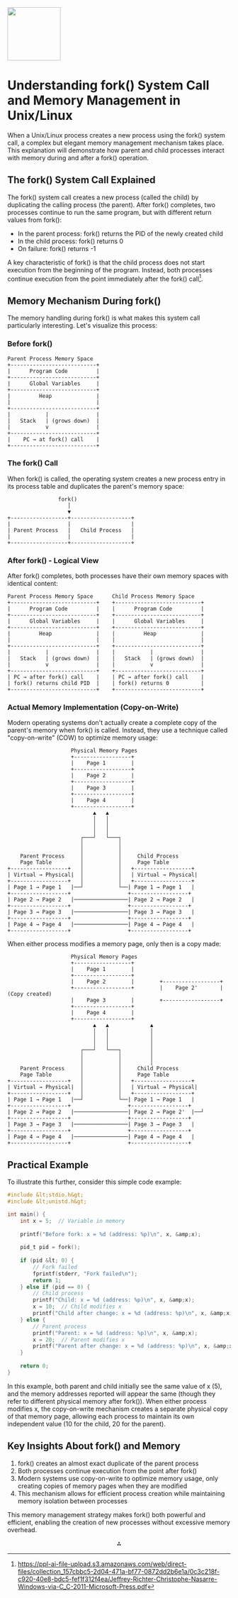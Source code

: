 <img src="https://r2cdn.perplexity.ai/pplx-full-logo-primary-dark%402x.png" class="logo" width="120"/>

# Understanding fork() System Call and Memory Management in Unix/Linux

When a Unix/Linux process creates a new process using the fork() system call, a complex but elegant memory management mechanism takes place. This explanation will demonstrate how parent and child processes interact with memory during and after a fork() operation.

## The fork() System Call Explained

The fork() system call creates a new process (called the child) by duplicating the calling process (the parent). After fork() completes, two processes continue to run the same program, but with different return values from fork():

- In the parent process: fork() returns the PID of the newly created child
- In the child process: fork() returns 0
- On failure: fork() returns -1

A key characteristic of fork() is that the child process does not start execution from the beginning of the program. Instead, both processes continue execution from the point immediately after the fork() call[^1].

## Memory Mechanism During fork()

The memory handling during fork() is what makes this system call particularly interesting. Let's visualize this process:

### Before fork()

```
Parent Process Memory Space
+---------------------------+
|      Program Code         |
+---------------------------+
|      Global Variables     |
+---------------------------+
|         Heap              |
|                           |
+---------------------------+
|           |               |
|   Stack   | (grows down)  |
|           v               |
+---------------------------+
|    PC → at fork() call    |
+---------------------------+
```


### The fork() Call

When fork() is called, the operating system creates a new process entry in its process table and duplicates the parent's memory space:

```
                fork()
                   │
                   ▼
+------------------+-------------------+
|                  |                   |
| Parent Process   |   Child Process   |
|                  |                   |
+------------------+-------------------+
```


### After fork() - Logical View

After fork() completes, both processes have their own memory spaces with identical content:

```
Parent Process Memory Space      Child Process Memory Space
+---------------------------+    +---------------------------+
|      Program Code         |    |      Program Code         |
+---------------------------+    +---------------------------+
|      Global Variables     |    |      Global Variables     |
+---------------------------+    +---------------------------+
|         Heap              |    |         Heap              |
|                           |    |                           |
+---------------------------+    +---------------------------+
|           |               |    |           |               |
|   Stack   | (grows down)  |    |   Stack   | (grows down)  |
|           v               |    |           v               |
+---------------------------+    +---------------------------+
| PC → after fork() call    |    | PC → after fork() call    |
| fork() returns child PID  |    | fork() returns 0          |
+---------------------------+    +---------------------------+
```


### Actual Memory Implementation (Copy-on-Write)

Modern operating systems don't actually create a complete copy of the parent's memory when fork() is called. Instead, they use a technique called "copy-on-write" (COW) to optimize memory usage:

```
                    Physical Memory Pages
                    +------------------+
                    |    Page 1        |
                    +------------------+
                    |    Page 2        |
                    +------------------+
                    |    Page 3        |
                    +------------------+
                    |    Page 4        |
                    +------------------+
                           ▲   ▲
                           │   │
                           │   │
                           │   │
                       ┌───┘   └───┐
                       │           │
                       │           │
    Parent Process     │           │     Child Process
    Page Table         │           │     Page Table
+------------------+   │           │   +------------------+
| Virtual → Physical|  │           │   | Virtual → Physical|
+------------------+   │           │   +------------------+
| Page 1 → Page 1   |──┘           └──| Page 1 → Page 1   |
+------------------+                  +------------------+
| Page 2 → Page 2   |─────────────────| Page 2 → Page 2   |
+------------------+                  +------------------+
| Page 3 → Page 3   |─────────────────| Page 3 → Page 3   |
+------------------+                  +------------------+
| Page 4 → Page 4   |─────────────────| Page 4 → Page 4   |
+------------------+                  +------------------+
```

When either process modifies a memory page, only then is a copy made:

```
                    Physical Memory Pages
                    +------------------+
                    |    Page 1        |
                    +------------------+
                    |    Page 2        |        +------------------+
                    +------------------+        |    Page 2'       | (Copy created)
                    |    Page 3        |        +------------------+
                    +------------------+
                    |    Page 4        |
                    +------------------+
                           ▲   ▲             ▲
                           │   │             │
                           │   │             │
                           │   │             │
                       ┌───┘   └───┐         │
                       │           │         │
                       │           │         │
    Parent Process     │           │     Child Process
    Page Table         │           │     Page Table
+------------------+   │           │   +------------------+
| Virtual → Physical|  │           │   | Virtual → Physical|
+------------------+   │           │   +------------------+
| Page 1 → Page 1   |──┘           └──| Page 1 → Page 1   |
+------------------+                  +------------------+
| Page 2 → Page 2   |─────────────────| Page 2 → Page 2'  |──┘
+------------------+                  +------------------+
| Page 3 → Page 3   |─────────────────| Page 3 → Page 3   |
+------------------+                  +------------------+
| Page 4 → Page 4   |─────────────────| Page 4 → Page 4   |
+------------------+                  +------------------+
```


## Practical Example

To illustrate this further, consider this simple code example:

```c
#include &lt;stdio.h&gt;
#include &lt;unistd.h&gt;

int main() {
    int x = 5;  // Variable in memory
    
    printf("Before fork: x = %d (address: %p)\n", x, &amp;x);
    
    pid_t pid = fork();
    
    if (pid &lt; 0) {
        // Fork failed
        fprintf(stderr, "Fork failed\n");
        return 1;
    } else if (pid == 0) {
        // Child process
        printf("Child: x = %d (address: %p)\n", x, &amp;x);
        x = 10;  // Child modifies x
        printf("Child after change: x = %d (address: %p)\n", x, &amp;x);
    } else {
        // Parent process
        printf("Parent: x = %d (address: %p)\n", x, &amp;x);
        x = 20;  // Parent modifies x
        printf("Parent after change: x = %d (address: %p)\n", x, &amp;x);
    }
    
    return 0;
}
```

In this example, both parent and child initially see the same value of x (5), and the memory addresses reported will appear the same (though they refer to different physical memory after fork()). When either process modifies x, the copy-on-write mechanism creates a separate physical copy of that memory page, allowing each process to maintain its own independent value (10 for the child, 20 for the parent).

## Key Insights About fork() and Memory

1. fork() creates an almost exact duplicate of the parent process
2. Both processes continue execution from the point after fork()
3. Modern systems use copy-on-write to optimize memory usage, only creating copies of memory pages when they are modified
4. This mechanism allows for efficient process creation while maintaining memory isolation between processes

This memory management strategy makes fork() both powerful and efficient, enabling the creation of new processes without excessive memory overhead.

<div style="text-align: center">⁂</div>

[^1]: https://ppl-ai-file-upload.s3.amazonaws.com/web/direct-files/collection_157cbbc5-2d04-471a-bf77-0872dd2b6e1a/0c3c218f-c920-40e8-bdc5-fef1f312f4ea/Jeffrey-Richter-Christophe-Nasarre-Windows-via-C_C-2011-Microsoft-Press.pdf

[^2]: https://ppl-ai-file-upload.s3.amazonaws.com/web/direct-files/collection_157cbbc5-2d04-471a-bf77-0872dd2b6e1a/d4e81d99-1a79-49d6-99d0-38f18da44e5b/Herbert-Bos_Modern-OS-system.pdf

[^3]: https://ppl-ai-file-upload.s3.amazonaws.com/web/direct-files/collection_157cbbc5-2d04-471a-bf77-0872dd2b6e1a/f7e30152-3084-441c-ad82-f435c4ce193d/Noam-Nisan-Shimon-Schocken-The-Elements-of-Computing-Systems-_-Building-a-Modern-Computer-from-First-Principles-2021-MIT-Press-Ltd.pdf

[^4]: https://ppl-ai-file-upload.s3.amazonaws.com/web/direct-files/collection_157cbbc5-2d04-471a-bf77-0872dd2b6e1a/805742a8-a55b-49dc-bb94-939f2fc1304f/book-riscv-rev1.pdf

[^5]: https://ppl-ai-file-upload.s3.amazonaws.com/web/direct-files/collection_157cbbc5-2d04-471a-bf77-0872dd2b6e1a/5b262f1f-d189-416f-adc6-13f998771a74/handy-Kerrisk-Michael-The-Linux-programming-interface-a-Linux-und-UNIX-system-programming-handbook-2018-No-Starch-Press.pdf

[^6]: https://stackoverflow.com/questions/27486873/fork-system-call-and-memory-space-of-the-process

[^7]: https://unix.stackexchange.com/questions/31407/how-does-forking-affect-a-processs-memory-layout

[^8]: https://www.semanticscholar.org/paper/e53e6515d829017b7c9ea2e01b18289486259cb5

[^9]: https://www.semanticscholar.org/paper/eea38e48bfcf10bdf16e623fc337ed1acffb9595

[^10]: https://asciidiagrams.github.io

[^11]: https://github.com/dylanaraps/neofetch/issues/1303

[^12]: https://arthursonzogni.com/Diagon/

[^13]: https://redis.io/docs/latest/operate/oss_and_stack/management/optimization/latency-monitor/

[^14]: https://gofo-coding.tistory.com/entry/Process-Creation-and-Termination

[^15]: https://gist.github.com/chrishorton/8510732aa9a80a03c829b09f12e20d9c

[^16]: https://askubuntu.com/questions/1424845/what-is-that-linux-command-that-gives-you-a-tight-little-system-summary-that-inc

[^17]: https://github.com/Wren6991/asciiwave

[^18]: https://stackoverflow.com/questions/17024043

[^19]: https://velog.io/@bbamjoong/03-04.-프로세스의-이해-생성-Chapter-3.-Processes-Part-1-Part-2

[^20]: https://openprocessing.org/sketch/1044806/

[^21]: https://unix.stackexchange.com/questions/58145/how-does-copy-on-write-in-fork-handle-multiple-fork

[^22]: https://download.disguise.one/kr/

[^23]: https://www.semanticscholar.org/paper/9c126eb5f376a1033cc688abc73ff905b9a530b7

[^24]: https://www.semanticscholar.org/paper/b9d25c16577646bb502a17b65131e788ef58330b

[^25]: https://arxiv.org/abs/2408.15089

[^26]: https://www.semanticscholar.org/paper/c72b5467f78855b6ece8b4e4638bb5debbd649ab

[^27]: https://arxiv.org/abs/2311.17473

[^28]: https://www.semanticscholar.org/paper/f4bfaf48cf0d7bf9ccf032804aa6bca2edb59c7c

[^29]: https://www.semanticscholar.org/paper/73b9f1a6e7e94e0a7c96d815455f2ba4bc79df0d

[^30]: https://www.semanticscholar.org/paper/5bf8f15cb43bec7a026fac72593fb4c67bc5bfcd

[^31]: https://stackoverflow.com/questions/28650786/the-behavior-of-the-fork-system-call-on-linux-in-this-code/28650871

[^32]: https://blog.naver.com/and_lamyland/221287762947

[^33]: https://stackoverflow.com/questions/32345110/how-can-i-demonstrate-copy-on-write-in-fork-linux

[^34]: https://velog.io/@junttang/OS-2.2-MV-2-Memory-System-Calls

[^35]: https://www.cis.upenn.edu/~jms/cw-fork.pdf

